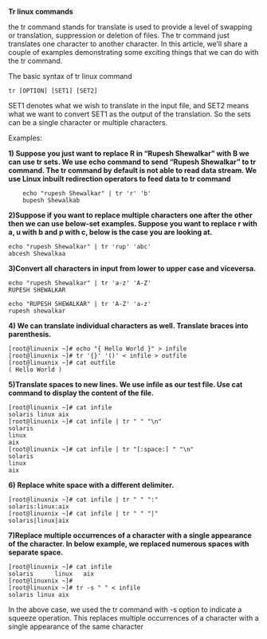 **Tr linux commands**

the tr command stands for translate is used to provide a level of swapping or translation, suppression or deletion of files. The tr command just translates one character to another character. In this article, we’ll share a couple of examples demonstrating some exciting things that we can do with the tr command.

The basic syntax of tr linux command

    tr [OPTION] [SET1] [SET2]

SET1 denotes what we wish to translate in the input file, and SET2 means what we want to convert SET1 as the output of the translation. So the sets can be a single character or multiple characters.


Examples:

**1) Suppose you just want to replace R in “Rupesh Shewalkar” with B we can use tr sets. We use echo command to send “Rupesh Shewalkar” to tr command. The tr command by default is not able to read data stream. We use Linux inbuilt redirection operators to feed data to tr command**

    	echo "rupesh Shewalkar" | tr 'r' 'b'
        bupesh Shewalkab
        
**2)Suppose if you want to replace multiple characters one after the other then we can use below-set examples. Suppose you want to replace r with a, u with b and p with c, below is the case you are looking at.**

    echo "rupesh Shewalkar" | tr 'rup' 'abc'
	abcesh Shewalkaa

**3)Convert all characters in input from lower to upper case and viceversa.**

    echo "rupesh Shewalkar" | tr 'a-z' 'A-Z'
    RUPESH SHEWALKAR

    echo "RUPESH SHEWALKAR" | tr 'A-Z' 'a-z'
    rupesh shewalkar

**4) We can translate individual characters as well. Translate braces into parenthesis.**

    [root@linuxnix ~]# echo "{ Hello World }" > infile 
    [root@linuxnix ~]# tr '{}' '()' < infile > outfile 
    [root@linuxnix ~]# cat outfile 
    ( Hello World )
 
**5)Translate spaces to new lines. We use infile as our test file. Use cat command to display the content of the file.**

    [root@linuxnix ~]# cat infile 
    solaris linux aix 
    [root@linuxnix ~]# cat infile | tr " " "\n" 
    solaris 
    linux 
    aix 
    [root@linuxnix ~]# cat infile | tr "[:space:] " "\n"
    solaris 
    linux 
    aix

**6) Replace white space with a different delimiter.**

    [root@linuxnix ~]# cat infile | tr " " ":"
    solaris:linux:aix
    [root@linuxnix ~]# cat infile | tr " " "|"
    solaris|linux|aix
    
**7)Replace multiple occurrences of a character with a single appearance of the character. In below example, we replaced numerous spaces with separate space.**

    [root@linuxnix ~]# cat infile
    solaris      linux   aix
    [root@linuxnix ~]#
    [root@linuxnix ~]# tr -s " " < infile
    solaris linux aix

In the above case, we used the tr command with -s option to indicate a squeeze operation.
This replaces multiple occurrences of a character with a single appearance of the same character

